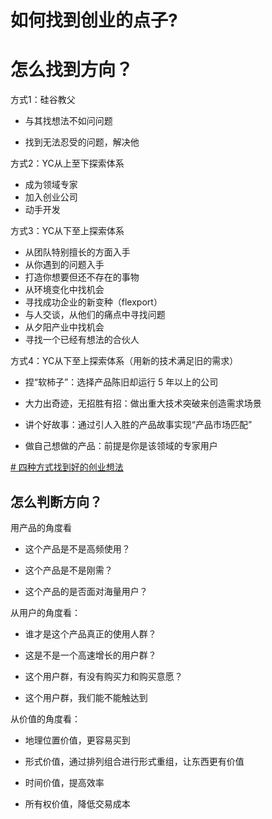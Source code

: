 # 如何找到创业的点子?

# 怎么找到方向？

方式1：硅谷教父

* 与其找想法不如问问题

* 找到无法忍受的问题，解决他

方式2：YC从上至下探索体系

- 成为领域专家
- 加入创业公司
- 动手开发

方式3：YC从下至上探索体系

- 从团队特别擅长的方面入手
- 从你遇到的问题入手
- 打造你想要但还不存在的事物
- 从环境变化中找机会
- 寻找成功企业的新变种（flexport）
- 与人交谈，从他们的痛点中寻找问题
- 从夕阳产业中找机会
- 寻找一个已经有想法的合伙人

方式4：YC从下至上探索体系（用新的技术满足旧的需求）

* 捏“软柿子”：选择产品陈旧却运行 5 年以上的公司
- 大力出奇迹，无招胜有招：做出重大技术突破来创造需求场景

- 讲个好故事：通过引人入胜的产品故事实现“产品市场匹配”

- 做自己想做的产品：前提是你是该领域的专家用户

[# 四种方式找到好的创业想法](https://mp.weixin.qq.com/s/tC7SgqJcDJOI01y5OIKOVA?poc_token=HJ5k9WajevU8hu7u8duCwmRo1x7Z2C5JBnaXQ7Cl)

## 怎么判断方向？

用产品的角度看

* 这个产品是不是高频使用？

* 这个产品是不是刚需？

* 这个产品的是否面对海量用户？

从用户的角度看：

* 谁才是这个产品真正的使用人群？

* 这是不是一个高速增长的用户群？

* 这个用户群，有没有购买力和购买意愿？

* 这个用户群，我们能不能触达到

从价值的角度看：

* 地理位置价值，更容易买到

* 形式价值，通过排列组合进行形式重组，让东西更有价值

* 时间价值，提高效率

* 所有权价值，降低交易成本
